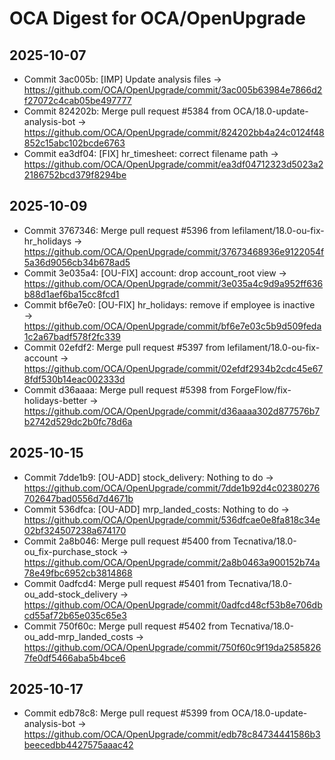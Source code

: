# OCA Digest for OCA/OpenUpgrade

## 2025-10-07

- Commit 3ac005b: [IMP] Update analysis files → https://github.com/OCA/OpenUpgrade/commit/3ac005b63984e7866d2f27072c4cab05be497777
- Commit 824202b: Merge pull request #5384 from OCA/18.0-update-analysis-bot → https://github.com/OCA/OpenUpgrade/commit/824202bb4a24c0124f48852c15abc102bcde6763
- Commit ea3df04: [FIX] hr_timesheet: correct filename path → https://github.com/OCA/OpenUpgrade/commit/ea3df04712323d5023a22186752bcd379f8294be

## 2025-10-09

- Commit 3767346: Merge pull request #5396 from lefilament/18.0-ou-fix-hr_holidays → https://github.com/OCA/OpenUpgrade/commit/37673468936e9122054f5a36d9056cb34b678ad5
- Commit 3e035a4: [OU-FIX] account: drop account_root view → https://github.com/OCA/OpenUpgrade/commit/3e035a4c9d9a952ff636b88d1aef6ba15cc8fcd1
- Commit bf6e7e0: [OU-FIX] hr_holidays: remove if employee is inactive → https://github.com/OCA/OpenUpgrade/commit/bf6e7e03c5b9d509feda1c2a67badf578f2fc339
- Commit 02efdf2: Merge pull request #5397 from lefilament/18.0-ou-fix-account → https://github.com/OCA/OpenUpgrade/commit/02efdf2934b2cdc45e678fdf530b14eac002333d
- Commit d36aaaa: Merge pull request #5398 from ForgeFlow/fix-holidays-better → https://github.com/OCA/OpenUpgrade/commit/d36aaaa302d877576b7b2742d529dc2b0fc78d6a

## 2025-10-15

- Commit 7dde1b9: [OU-ADD] stock_delivery: Nothing to do → https://github.com/OCA/OpenUpgrade/commit/7dde1b92d4c02380276702647bad0556d7d4671b
- Commit 536dfca: [OU-ADD] mrp_landed_costs: Nothing to do → https://github.com/OCA/OpenUpgrade/commit/536dfcae0e8fa818c34e02bf324507238a674170
- Commit 2a8b046: Merge pull request #5400 from Tecnativa/18.0-ou_fix-purchase_stock → https://github.com/OCA/OpenUpgrade/commit/2a8b0463a900152b74a78e49fbc6952cb3814868
- Commit 0adfcd4: Merge pull request #5401 from Tecnativa/18.0-ou_add-stock_delivery → https://github.com/OCA/OpenUpgrade/commit/0adfcd48cf53b8e706dbcd55af72b65e035c65e3
- Commit 750f60c: Merge pull request #5402 from Tecnativa/18.0-ou_add-mrp_landed_costs → https://github.com/OCA/OpenUpgrade/commit/750f60c9f19da25858267fe0df5466aba5b4bce6

## 2025-10-17

- Commit edb78c8: Merge pull request #5399 from OCA/18.0-update-analysis-bot → https://github.com/OCA/OpenUpgrade/commit/edb78c84734441586b3beecedbb4427575aaac42

